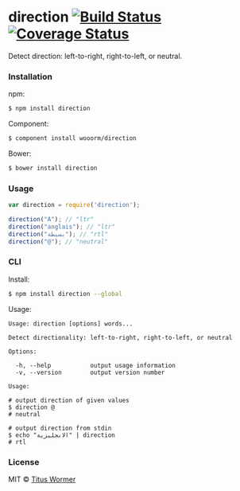 # direction [![Build Status](https://img.shields.io/travis/wooorm/direction.svg?style=flat)](https://travis-ci.org/wooorm/direction) [![Coverage Status](https://img.shields.io/coveralls/wooorm/direction.svg?style=flat)](https://coveralls.io/r/wooorm/direction?branch=master)

Detect direction: left-to-right, right-to-left, or neutral.

###  Installation

npm:
```bash
$ npm install direction
```

Component:
```bash
$ component install wooorm/direction
```

Bower:
```bash
$ bower install direction
```

###  Usage

```js
var direction = require('direction');

direction("A"); // "ltr"
direction("anglais"); // "ltr"
direction("بسيطة"); // "rtl"
direction("@"); // "neutral"
```

###  CLI

Install:
```bash
$ npm install direction --global
```

Usage:
```
Usage: direction [options] words...

Detect directionality: left-to-right, right-to-left, or neutral

Options:

  -h, --help           output usage information
  -v, --version        output version number

Usage:

# output direction of given values
$ direction @
# neutral

# output direction from stdin
$ echo "الانجليزية" | direction
# rtl
```

###  License

MIT © [Titus Wormer](http://wooorm.com)
